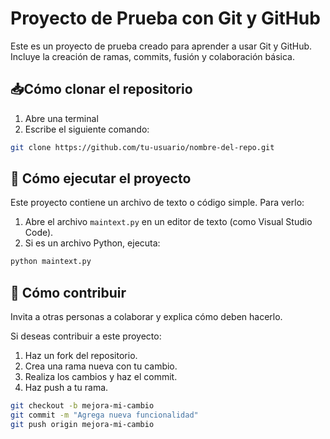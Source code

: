 # Proyecto de Prueba con Git y GitHub

Este es un proyecto de prueba creado para aprender a usar Git y GitHub. Incluye la creación de ramas, commits, fusión y colaboración básica.

## 📥Cómo clonar el repositorio

1. Abre una terminal
2. Escribe el siguiente comando:

```bash
git clone https://github.com/tu-usuario/nombre-del-repo.git
```

## 🧠 Cómo ejecutar el proyecto

Este proyecto contiene un archivo de texto o código simple. Para verlo:

1. Abre el archivo `maintext.py` en un editor de texto (como Visual Studio Code).
2. Si es un archivo Python, ejecuta:

```bash
python maintext.py
```
## 🤝 Cómo contribuir

Invita a otras personas a colaborar y explica cómo deben hacerlo.

Si deseas contribuir a este proyecto:

1. Haz un fork del repositorio.
2. Crea una rama nueva con tu cambio.
3. Realiza los cambios y haz el commit.
4. Haz push a tu rama.

```bash
git checkout -b mejora-mi-cambio
git commit -m "Agrega nueva funcionalidad"
git push origin mejora-mi-cambio

